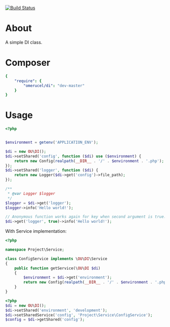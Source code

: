 [![Build Status](https://secure.travis-ci.org/omerucel/di.png)](http://travis-ci.org/omerucel/di)

# About

A simple DI class.

# Composer

```yaml
{
    "require": {
        "omerucel/di": "dev-master"
    }
}
```

# Usage

```php
<?php


$environment = getenv('APPLICATION_ENV');

$di = new OU\DI();
$di->setShared('config', function ($di) use ($environment) {
    return new Config(realpath(__DIR__ . '/' . $environment . '.php');
});
$di->setShared('logger', function ($di) {
    return new Logger($di->get('config')->file_path);
});

/**
 * @var Logger $logger
 */
$logger = $di->get('logger');
$logger->info('Hello world!');

// Anonymous function works again for key when second argument is true.
$di->get('logger', true)->info('Hello world!');
```

With Service implementation:
```php
<?php

namespace Project\Service;

class ConfigService implements \OU\DI\Service
{
    public function getService(\OU\DI $di)
    {
        $environment = $di->get('environment');
        return new Config(realpath(__DIR__ . '/' . $environment . '.php');
    }
}
```

```php
<?php
$di = new OU\DI();
$di->setShared('environment', 'development');
$di->setSharedService('config', 'Project\Service\ConfigService');
$config = $di->getShared('config');
```
